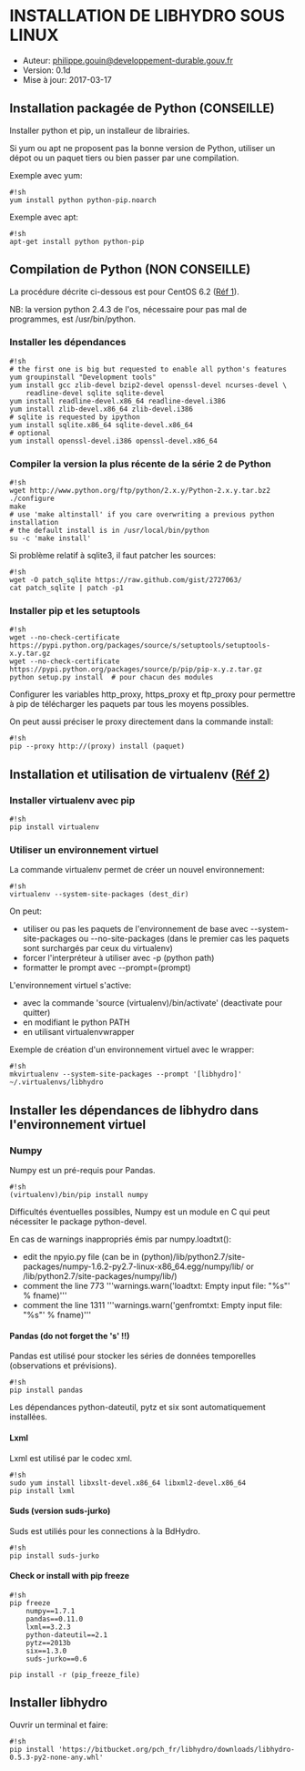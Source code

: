 INSTALLATION DE LIBHYDRO SOUS LINUX
===============================================================================

* Auteur: philippe.gouin@developpement-durable.gouv.fr
* Version: 0.1d
* Mise à jour: 2017-03-17

Installation packagée de Python (CONSEILLE)
-------------------------------------------------------------------------------

Installer python et pip, un installeur de librairies.

Si yum ou apt ne proposent pas la bonne version de Python, utiliser un dépot
ou un paquet tiers ou bien passer par une compilation.

Exemple avec yum:
```
#!sh
yum install python python-pip.noarch
```

Exemple avec apt:
```
#!sh
apt-get install python python-pip
```

Compilation de Python (NON CONSEILLE)
-------------------------------------------------------------------------------

La procédure décrite ci-dessous est pour CentOS 6.2 ([Réf 1][1]).

NB: la version python 2.4.3 de l'os, nécessaire pour pas mal de programmes, est
/usr/bin/python.

### Installer les dépendances ###
```
#!sh
# the first one is big but requested to enable all python's features
yum groupinstall "Development tools"
yum install gcc zlib-devel bzip2-devel openssl-devel ncurses-devel \
    readline-devel sqlite sqlite-devel
yum install readline-devel.x86_64 readline-devel.i386
yum install zlib-devel.x86_64 zlib-devel.i386
# sqlite is requested by ipython
yum install sqlite.x86_64 sqlite-devel.x86_64
# optional
yum install openssl-devel.i386 openssl-devel.x86_64
```

### Compiler la version la plus récente de la série 2 de Python ###
```
#!sh
wget http://www.python.org/ftp/python/2.x.y/Python-2.x.y.tar.bz2
./configure
make
# use 'make altinstall' if you care overwriting a previous python installation
# the default install is in /usr/local/bin/python
su -c 'make install'
```

Si problème relatif à sqlite3, il faut patcher les sources:
```
#!sh
wget -O patch_sqlite https://raw.github.com/gist/2727063/
cat patch_sqlite | patch -p1
```

### Installer pip et les setuptools ###
```
#!sh
wget --no-check-certificate https://pypi.python.org/packages/source/s/setuptools/setuptools-x.y.tar.gz
wget --no-check-certificate https://pypi.python.org/packages/source/p/pip/pip-x.y.z.tar.gz
python setup.py install  # pour chacun des modules
```

Configurer les variables http_proxy, https_proxy et ftp_proxy pour permettre à
pip de télécharger les paquets par tous les moyens possibles.

On peut aussi préciser le proxy directement dans la commande install:
```
#!sh
pip --proxy http://(proxy) install (paquet)
```

Installation et utilisation de virtualenv ([Réf 2][2])
-------------------------------------------------------------------------------

### Installer virtualenv avec pip ###
```
#!sh
pip install virtualenv
```

### Utiliser un environnement virtuel ###
La commande virtualenv permet de créer un nouvel environnement:
```
#!sh
virtualenv --system-site-packages (dest_dir)
```

On peut:

  * utiliser ou pas les paquets de l'environnement de base avec
    --system-site-packages ou --no-site-packages (dans le premier cas les
    paquets sont surchargés par ceux du virtualenv)
  * forcer l'interpréteur à utiliser avec -p (python path)
  * formatter le prompt avec --prompt=(prompt)

L'environnement virtuel s'active:

  * avec la commande 'source (virtualenv)/bin/activate' (deactivate pour quitter)
  * en modifiant le python PATH
  * en utilisant virtualenvwrapper

Exemple de création d'un environnement virtuel avec le wrapper:
```
#!sh
mkvirtualenv --system-site-packages --prompt '[libhydro]' ~/.virtualenvs/libhydro
```

Installer les dépendances de libhydro dans l'environnement virtuel
-------------------------------------------------------------------------------
### Numpy ####
Numpy est un pré-requis pour Pandas.
```
#!sh
(virtualenv)/bin/pip install numpy
```

Difficultés éventuelles possibles, Numpy est un module en C qui peut nécessiter
le package python-devel.

En cas de warnings inappropriés émis par numpy.loadtxt():

  * edit the npyio.py file
  (can be in (python)/lib/python2.7/site-packages/numpy-1.6.2-py2.7-linux-x86_64.egg/numpy/lib/
  or /lib/python2.7/site-packages/numpy/lib/)
  * comment the line 773 '''warnings.warn('loadtxt: Empty input file: "%s"' % fname)'''
  * comment the line 1311 '''warnings.warn('genfromtxt: Empty input file: "%s"' % fname)'''

#### Pandas (do not forget the 's' !!) ####
Pandas est utilisé pour stocker les séries de données temporelles (observations
et prévisions).
```
#!sh
pip install pandas
```

Les dépendances python-dateutil, pytz et six sont automatiquement installées.

#### Lxml ####
Lxml est utilisé par le codec xml.
```
#!sh
sudo yum install libxslt-devel.x86_64 libxml2-devel.x86_64
pip install lxml
```

#### Suds (version suds-jurko) ####
Suds est utiliés pour les connections à la BdHydro.
```
#!sh
pip install suds-jurko
```

#### Check or install with pip freeze ###
```
#!sh
pip freeze
    numpy==1.7.1
    pandas==0.11.0
    lxml==3.2.3
    python-dateutil==2.1
    pytz==2013b
    six==1.3.0
    suds-jurko==0.6

pip install -r (pip_freeze_file)
```

Installer libhydro
-------------------------------------------------------------------------------
Ouvrir un terminal et faire:
```
#!sh
pip install 'https://bitbucket.org/pch_fr/libhydro/downloads/libhydro-0.5.3-py2-none-any.whl'
```

[1]: http://toomuchdata.com/2012/06/25/how-to-install-python-2-7-3-on-centos-6-2/ "Python on CentOS"
[2]: http://sametmax.com/les-environnement-virtuels-python-virtualenv-et-virtualenvwrapper/ "Les environnements virtuels"
